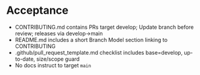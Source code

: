 # Acceptance
- CONTRIBUTING.md contains PRs target develop; Update branch before review; releases via develop→main
- README.md includes a short Branch Model section linking to CONTRIBUTING
- .github/pull_request_template.md checklist includes base=develop, up-to-date, size/scope guard
- No docs instruct to target `main`
